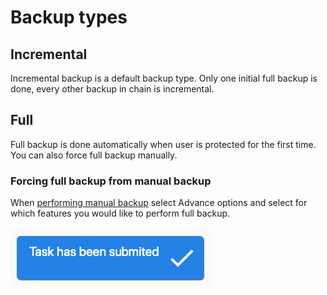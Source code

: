 # Backup types

## Incremental

Incremental backup is a default backup type. Only one initial full backup is done, every other backup in chain is incremental.

## Full

Full backup is done automatically when user is protected for the first time. You can also force full backup manually.

### Forcing full backup from manual backup

When [performing manual backup](performing-manual-backup.md) select Advance options and select for which features you would like to perform full backup.

![](../../.gitbook/assets/image%20%284%29.png)

